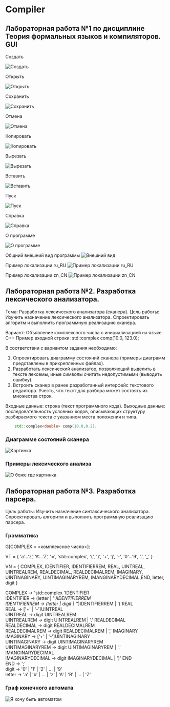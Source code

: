 # Compiler
## Лабораторная работа №1 по дисциплине Теория формальных языков и компиляторов. GUI

Создать

![Создать](images/image.png)

Открыть

![Открыть](images/image-1.png)

Сохранить

![Сохранить](images/image-2.png)

Отмена

![Отмена](images/image-3.png)

Копировать

![Копировать](images/image-4.png)

Вырезать

![Вырезать](images/image-5.png)

Вставить

![Вставить](images/image-6.png)

Пуск

![Пуск](images/image-7.png)

Справка

![Справка](images/image-8.png)

О программе

![О программе](images/image-9.png)

Общний внешний вид программы
![Внешний вид](images/image-10.png)

Пример локализации ru_RU
![Пример локализации ru_RU](images/image-11.png)

Пример локализации zn_CN
![Пример локализации zn_CN](images/image-12.png)

## Лабораторная работа №2. Разработка лексического анализатора.

Тема: Разработка лексического анализатора (сканера).
Цель работы: Изучить назначение лексического анализатора. Спроектировать алгоритм и выполнить программную реализацию сканера.

Вариант: Объявление комплексного числа с инициализацией на языке C++
Пример входной строки: std::complex<double> comp(10.0, 123.0);

В соответствии с вариантом задания необходимо:

1. Спроектировать диаграмму состояний сканера (примеры диаграмм представлены в прикрепленных файлах).
2. Разработать лексический анализатор, позволяющий выделить в тексте лексемы, иные символы считать недопустимыми (выводить ошибку).
3. Встроить сканер в ранее разработанный интерфейс текстового редактора. Учесть, что текст для разбора может состоять из множества строк.

Входные данные: строка (текст программного кода).
Выходные данные: последовательность условных кодов, описывающих структуру разбираемого текста с указанием места положения и типа.

```C++
    std::complex<double> comp(10.0,0.2);
```

### Диаграмме состояний сканера
![Картинка](images/scheme.png)

### Примеры лексического анализа
![О боже где картинка](images/test.png)

## Лабораторная работа №3. Разработка парсера.
Цель работы: Изучить назначение синтаксического анализатора. Спроектировать алгоритм и выполнить программную реализацию парсера.

### Грамматика
G[COMPLEX = <комплексное число>]:  

VT = { ‘a’…’z’, ‘A’…’Z’, '=', 'std::complex<double>', '(', ')', '+', 'j', '-', '0'...'9', '.', ‘_’ }  

VN = { COMPLEX, IDENTIFIER, IDENTIFIERREM, REAL, UINTREAL, UINTREALREM, REALDECIMAL, REALDECIMALREM, IMAGINARY, UINTINAGINARY, UINTIMAGINARYREM, IMANGINARYDECIMAL,END, letter, digit }  

COMPLEX -> 'std::complex<double> 'IDENTIFIER  
IDENTIFIER -> (letter | '_')IDENTIFIERREM  
IDENTIFIERREM -> (letter | digit | '_')IDENTIFIERREM | '('REAL  
REAL -> ['+' | '-']UINTREAL  
UINTREAL -> digit UINTREALREM  
UINTREALREM -> digit UINTREALREM | '.' REALDECIMAL  
REALDECIMAL -> digit REALDECIMALREM  
REALDECIMALREM -> digit REALDECIMALREM | ',' IMAGINARY  
IMAGINARY -> ['+' | '-']UINTINAGINARY  
UINTINAGINARY -> digit UINTIMAGINARYREM  
UINTIMAGINARYREM -> digit UINTIMAGINARYREM | '.' IMANGINARYDECIMAL  
IMAGINARYDECIMAL -> digit IMAGINARYDECIMAL | ')' END  
END -> ';'  
digit -> '0' | '1' | '2' | ... | '9'  
letter -> 'a' | 'b' | ... | 'z' | 'A' | 'B' | ... | 'Z'   

### Граф конечного автомата
![Я хочу быть автоматом](images/automaton.jpg)